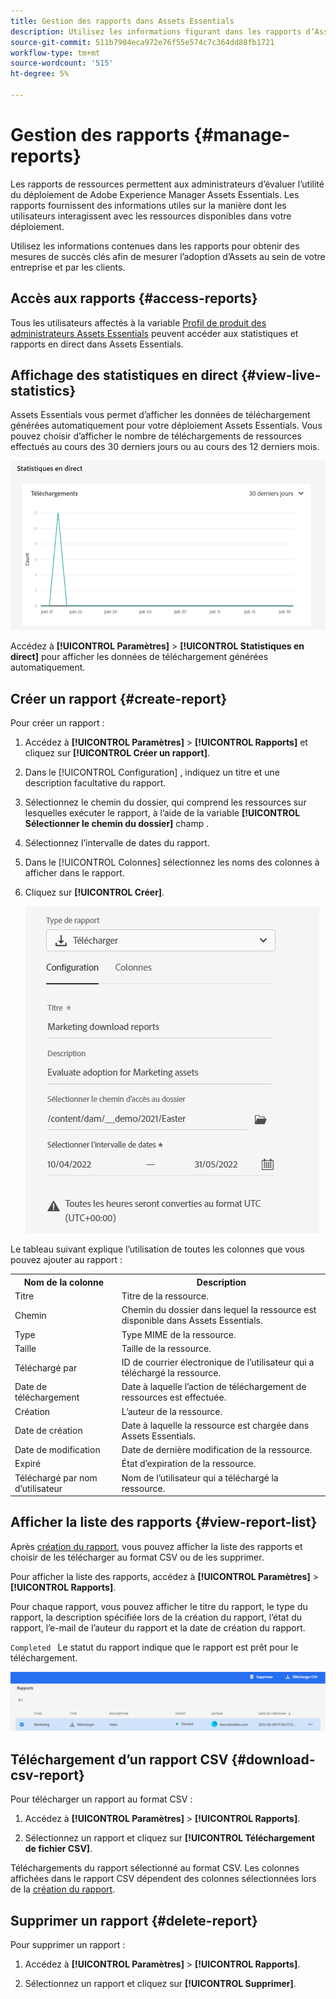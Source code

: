 ```yaml
---
title: Gestion des rapports dans Assets Essentials
description: Utilisez les informations figurant dans les rapports d’Assets Essentials pour obtenir des mesures de succès clés afin de mesurer l’adoption d’Assets au sein de votre entreprise et par les clients.
source-git-commit: 511b7904eca972e76f55e574c7c364dd88fb1721
workflow-type: tm+mt
source-wordcount: '515'
ht-degree: 5%

---
```


# Gestion des rapports {#manage-reports}

Les rapports de ressources permettent aux administrateurs d’évaluer l’utilité du déploiement de Adobe Experience Manager Assets Essentials. Les rapports fournissent des informations utiles sur la manière dont les utilisateurs interagissent avec les ressources disponibles dans votre déploiement.

Utilisez les informations contenues dans les rapports pour obtenir des mesures de succès clés afin de mesurer l’adoption d’Assets au sein de votre entreprise et par les clients.

## Accès aux rapports {#access-reports}

Tous les utilisateurs affectés à la variable [Profil de produit des administrateurs Assets Essentials](deploy-administer.md) peuvent accéder aux statistiques et rapports en direct dans Assets Essentials.

## Affichage des statistiques en direct {#view-live-statistics}

Assets Essentials vous permet d’afficher les données de téléchargement générées automatiquement pour votre déploiement Assets Essentials. Vous pouvez choisir d’afficher le nombre de téléchargements de ressources effectués au cours des 30 derniers jours ou au cours des 12 derniers mois.

![Options de la barre d’outils lors de la sélection d’une ressource](assets/asset-reports-live-statistics.png)

Accédez à **[!UICONTROL Paramètres]** > **[!UICONTROL Statistiques en direct]** pour afficher les données de téléchargement générées automatiquement.

## Créer un rapport {#create-report}

Pour créer un rapport :

1. Accédez à **[!UICONTROL Paramètres]** > **[!UICONTROL Rapports]** et cliquez sur **[!UICONTROL Créer un rapport]**.

1. Dans le [!UICONTROL Configuration] , indiquez un titre et une description facultative du rapport.

1. Sélectionnez le chemin du dossier, qui comprend les ressources sur lesquelles exécuter le rapport, à l’aide de la variable **[!UICONTROL Sélectionner le chemin du dossier]** champ .

1. Sélectionnez l’intervalle de dates du rapport.

1. Dans le [!UICONTROL Colonnes] sélectionnez les noms des colonnes à afficher dans le rapport.

1. Cliquez sur **[!UICONTROL Créer]**.

   ![Télécharger le rapport](assets/download-reports-config.png)

Le tableau suivant explique l’utilisation de toutes les colonnes que vous pouvez ajouter au rapport :

<table>
    <tbody>
     <tr>
      <th><strong>Nom de la colonne</strong></th>
      <th><strong>Description</strong></th>
     </tr>
     <tr>
      <td>Titre</td>
      <td>Titre de la ressource.</td>
     </tr>
     <tr>
      <td>Chemin </td>
      <td>Chemin du dossier dans lequel la ressource est disponible dans Assets Essentials.</td>
     </tr>
     <tr>
      <td>Type</td>
      <td>Type MIME de la ressource.</td>
     </tr>
     <tr>
      <td>Taille</td>
      <td>Taille de la ressource.</td>
     </tr>
     <tr>
      <td>Téléchargé par</td>
      <td>ID de courrier électronique de l’utilisateur qui a téléchargé la ressource.</td>
     </tr>
     <tr>
      <td>Date de téléchargement</td>
      <td>Date à laquelle l’action de téléchargement de ressources est effectuée.</td>
     </tr>
     <tr>
      <td>Création</td>
      <td>L’auteur de la ressource.</td>
     </tr>
     <tr>
      <td>Date de création</td>
      <td>Date à laquelle la ressource est chargée dans Assets Essentials.</td>
     </tr>
     <tr>
      <td>Date de modification</td>
      <td>Date de dernière modification de la ressource.</td>
     </tr>
     <tr>
      <td>Expiré</td>
      <td>État d’expiration de la ressource.</td>
     </tr>
     <tr>
      <td>Téléchargé par nom d’utilisateur</td>
      <td>Nom de l’utilisateur qui a téléchargé la ressource.</td>
     </tr>           
    </tbody>
   </table>

## Afficher la liste des rapports {#view-report-list}

Après [création du rapport](#create-report), vous pouvez afficher la liste des rapports et choisir de les télécharger au format CSV ou de les supprimer.

Pour afficher la liste des rapports, accédez à **[!UICONTROL Paramètres]** > **[!UICONTROL Rapports]**.

Pour chaque rapport, vous pouvez afficher le titre du rapport, le type du rapport, la description spécifiée lors de la création du rapport, l’état du rapport, l’e-mail de l’auteur du rapport et la date de création du rapport.

`Completed ` Le statut du rapport indique que le rapport est prêt pour le téléchargement.

![Liste des rapports](assets/list-of-reports.png)


## Téléchargement d’un rapport CSV {#download-csv-report}

Pour télécharger un rapport au format CSV :

1. Accédez à **[!UICONTROL Paramètres]** > **[!UICONTROL Rapports]**.

1. Sélectionnez un rapport et cliquez sur **[!UICONTROL Téléchargement de fichier CSV]**.

Téléchargements du rapport sélectionné au format CSV. Les colonnes affichées dans le rapport CSV dépendent des colonnes sélectionnées lors de la [création du rapport](#create-report).

## Supprimer un rapport {#delete-report}

Pour supprimer un rapport :

1. Accédez à **[!UICONTROL Paramètres]** > **[!UICONTROL Rapports]**.

1. Sélectionnez un rapport et cliquez sur **[!UICONTROL Supprimer]**.
